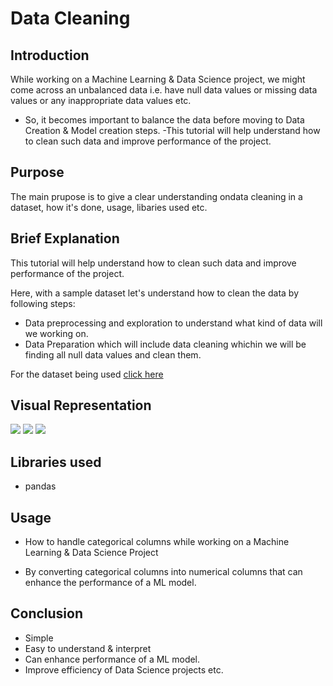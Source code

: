 # **Data Cleaning**

## **Introduction**

While working on a Machine Learning & Data Science project, we might come across an unbalanced data i.e. have null data values or  missing data values or any inappropriate data values etc. 
- So, it becomes important to balance the data before moving to Data Creation & Model creation steps.
-This tutorial will help understand how to clean such data and improve performance of the project.

## **Purpose**

The main prupose is to give a clear understanding ondata cleaning in a dataset, how it's done, usage, libaries used etc.

## **Brief Explanation**

This tutorial will help understand how to clean such data and improve performance of the project.


Here, with a sample dataset let's understand how to clean the data by following steps:

-  Data preprocessing and exploration to understand what kind of data will we working on.
-  Data Preparation which will include data cleaning whichin we will be finding all null data values and clean them.

For the dataset being used  [click here](https://www.kaggle.com/benroshan/factors-affecting-campus-placement)


## **Visual Representation**

![](https://github.com/ayushi424/winter-of-contributing/blob/Datascience_With_Python/Datascience_With_Python/Machine%20Learning/Tutorials/Data%20Cleaning/Images/dc1.jpg)
![](https://github.com/ayushi424/winter-of-contributing/blob/Datascience_With_Python/Datascience_With_Python/Machine%20Learning/Tutorials/Data%20Cleaning/Images/dc2.jpg)
![](https://github.com/ayushi424/winter-of-contributing/blob/Datascience_With_Python/Datascience_With_Python/Machine%20Learning/Tutorials/Data%20Cleaning/Images/dc3.jpg)



## **Libraries used**
- pandas


## **Usage**

- How to handle categorical columns while working on a Machine Learning & Data Science Project

- By converting categorical columns into numerical columns that can enhance the performance of a ML model.



## **Conclusion**
- Simple
- Easy to understand & interpret
- Can enhance performance of a ML model.
- Improve efficiency of Data Science projects etc.

